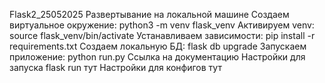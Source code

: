 Flask2_25052025
Развертывание на локальной машине
Создаем виртуальное окружение: python3 -m venv flask_venv
Активируем venv: source flask_venv/bin/activate
Устанавливаем зависимости: pip install -r requirements.txt
Создаем локальную БД: flask db upgrade
Запускаем приложение: python run.py
Ссылка на документацию
Настройки для запуска flask run тут
Настройки для конфигов тут
